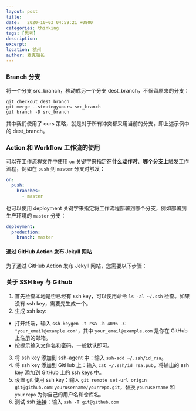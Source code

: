 ```yaml
---
layout: post
title:  
date:   2020-10-03 04:59:21 +0800
categories: thinking
tags: [思考]
description: 
excerpt: 
location: 杭州
author: 麦克船长
---
```


### Branch 分支

将一个分支 src_branch，移动成另一个分支 dest_branch，不保留原来的分支：

```shell
git checkout dest_branch
git merge --strategy=ours src_branch
git branch -D src_branch
```

其中我们使用了 ours 策略，就是对于所有冲突都采用当前的分支，即上述示例中的 dest_branch。

### Action 和 Workflow 工作流的使用

可以在工作流程文件中使用 `on` 关键字来指定在**什么动作时**、**哪个分支上**触发工作流程，例如在 `push` 到 `master` 分支时触发：

```yaml
on:
  push:
    branches:
      - master
```

也可以使用 deployment 关键字来指定将工作流程部署到哪个分支，例如部署到生产环境的 `master` 分支：

```yaml
deployment:
  production:
    branch: master
```

#### 通过 GitHub Action 发布 Jekyll 网站

为了通过 GitHub Action 发布 Jekyll 网站，您需要以下步骤：

### 关于 SSH key 与 Github

1. 首先检查本地是否已经有 ssh key，可以使用命令 `ls -al ~/.ssh` 检查。如果没有 ssh key，需要先生成一个。
2. 生成 ssh key:
* 打开终端，输入 `ssh-keygen -t rsa -b 4096 -C "your_email@example.com"`，其中 `your_email@example.com` 是你在 GitHub 上注册的邮箱。
* 按提示输入文件名和密码，一般默认即可。
3. 将 ssh key 添加到 ssh-agent 中：输入 `ssh-add ~/.ssh/id_rsa`。
4. 将 ssh key 添加到 GitHub 上：输入 `cat ~/.ssh/id_rsa.pub`，将输出的 ssh key 添加到 GitHub 上的 ssh keys 中。
5. 设置 git 使用 ssh key：输入 `git remote set-url origin git@github.com:yourusername/yourrepo.git`，替换 `yourusername` 和 `yourrepo` 为你自己的用户名和仓库名。
6. 测试 ssh 连接：输入 `ssh -T git@github.com`

